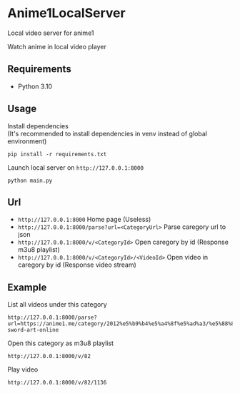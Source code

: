 # Anime1LocalServer

Local video server for anime1

Watch anime in local video player

## Requirements

- Python 3.10

## Usage

Install dependencies  
(It's recommended to install dependencies in venv instead of global environment)

```shell
pip install -r requirements.txt
```

Launch local server on `http://127.0.0.1:8000`

```shell
python main.py
```

## Url

- `http://127.0.0.1:8000` Home page (Useless)
- `http://127.0.0.1:8000/parse?url=<CategoryUrl>` Parse caregory url to json
- `http://127.0.0.1:8000/v/<CategoryId>` Open caregory by id (Response m3u8 playlist)
- `http://127.0.0.1:8000/v/<CategoryId>/<VideoId>` Open video in caregory by id (Response video stream)

## Example

List all videos under this category

```
http://127.0.0.1:8000/parse?url=https://anime1.me/category/2012%e5%b9%b4%e5%a4%8f%e5%ad%a3/%e5%88%80%e5%8a%8d%e7%a5%9e%e5%9f%9f-sword-art-online
```

Open this category as m3u8 playlist

```
http://127.0.0.1:8000/v/82
```

Play video

```
http://127.0.0.1:8000/v/82/1136
```
